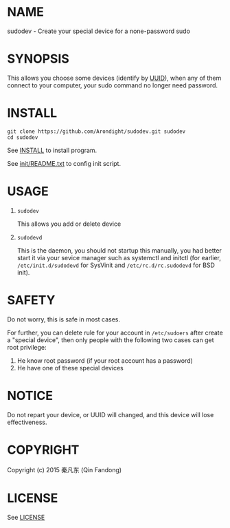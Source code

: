 # NAME

sudodev - Create your special device for a none-password sudo

# SYNOPSIS

This allows you choose some devices (identify by [UUID][ID_UUID]), when any of
them connect to your computer, your sudo command no longer need password.

[ID_UUID]: https://en.wikipedia.org/w/index.php?title=Universally_unique_identifier "Learn more about UUID"

# INSTALL

```shell
git clone https://github.com/Arondight/sudodev.git sudodev
cd sudodev
```

See [INSTALL][ID_INSTALL] to install program.

See [init/README.txt][ID_INIT_README_TXT] to config init script.

[ID_INSTALL]: INSTALL "Read INSTALL"
[ID_INIT_README_TXT]: init/README.txt "Read init/README.txt"

# USAGE

1. `sudodev`

    This allows you add or delete device

2. `sudodevd`

    This is the daemon, you should not startup this manually, you had better
start it via your sevice manager such as systemctl and initctl (for earlier,
`/etc/init.d/sudodevd` for SysVinit and `/etc/rc.d/rc.sudodevd` for BSD init).

# SAFETY

Do not worry, this is safe in most cases.

For further, you can delete rule for your account in `/etc/sudoers` after create
a "special device", then only people with the following two cases can get root
privilege:

1. He know root password (if your root account has a password)
2. He have one of these special devices

# NOTICE

Do not repart your device, or UUID will changed, and this device
will lose effectiveness.

# COPYRIGHT

Copyright (c) 2015 秦凡东 (Qin Fandong)

# LICENSE

See [LICENSE][ID_LICENSE]

[ID_LICENSE]: LICENSE "Read LICENSE"

